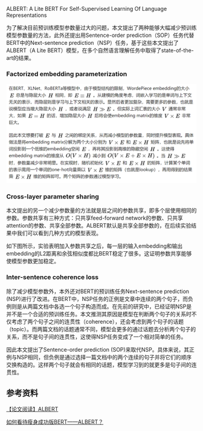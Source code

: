 ALBERT: A Lite BERT For Self-Supervised Learning Of Language Representations

为了解决目前预训练模型参数量过大的问题，本文提出了两种能够大幅减少预训练模型参数量的方法，此外还提出用Sentence-order prediction（SOP）任务代替BERT中的Next-sentence prediction（NSP）任务，基于这些本文提出了ALBERT（A Lite BERT）模型，在多个自然语言理解任务中取得了state-of-the-art的结果。

### Factorized embedding parameterization

![](img/Pasted%20image%2020210925164041.png)

### Cross-layer parameter sharing

本文提出的另一个减少参数量的方法就是层之间的参数共享，即多个层使用相同的参数。参数共享有三种方式：只共享feed-forward network的参数、只共享attention的参数、共享全部参数。ALBERT默认是共享全部参数的，在后续实验结果中我们可以看到几种方式的模型表现。

如下图所示，实验表明加入参数共享之后，每一层的输入embedding和输出embedding的L2距离和余弦相似度都比BERT稳定了很多。这证明参数共享能够使模型参数更加稳定。

### Inter-sentence coherence loss

除了减少模型参数外，本外还对BERT的预训练任务Next-sentence prediction (NSP)进行了改进。在BERT中，NSP任务的正例是文章中连续的两个句子，而负例则是从两篇文档中各选一个句子构造而成。在先前的研究中，已经证明NSP是并不是一个合适的预训练任务。本文推测其原因是模型在判断两个句子的关系时不仅考虑了两个句子之间的连贯性（coherence），还会考虑到两个句子的话题（topic）。而两篇文档的话题通常不同，模型会更多的通过话题去分析两个句子的关系，而不是句子间的连贯性，这使得NSP任务变成了一个相对简单的任务。

因此本文提出了Sentence-order prediction (SOP)来取代NSP。具体来说，其正例与NSP相同，但负例是通过选择一篇文档中的两个连续的句子并将它们的顺序交换构造的。这样两个句子就会有相同的话题，模型学习到的就更多是句子间的连贯性。

## 参考资料

[【论文阅读】ALBERT](https://zhuanlan.zhihu.com/p/87562926)

[如何看待瘦身成功版BERT——ALBERT？](https://www.zhihu.com/question/347898375)